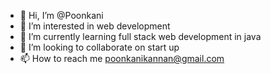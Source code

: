 - 👋 Hi, I’m @Poonkani
- 👀 I’m interested in web development
- 🌱 I’m currently learning full stack web development in java
- 💞️ I’m looking to collaborate on start up
- 📫 How to reach me poonkanikannan@gmail.com

<!---
Poonkani/Poonkani is a ✨ special ✨ repository because its `README.md` (this file) appears on your GitHub profile.
You can click the Preview link to take a look at your changes.
--->
